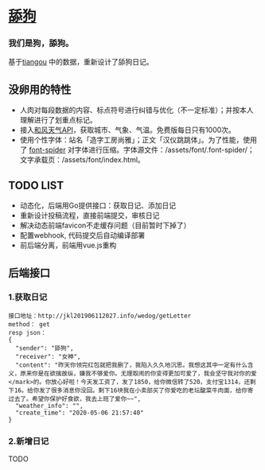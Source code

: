# [舔狗](https://jkl201906112027.info)

### 我们是狗，舔狗。

基于[tiangou](https://github.com/hhx546642451/tiangou) 中的数据，重新设计了舔狗日记。

## 没卵用的特性
- 人肉对每段数据的内容、标点符号进行纠错与优化（不一定标准）；并按本人理解进行了划重点标记。
- 接入[和风天气API](https://dev.heweather.com/)，获取城市、气象、气温。免费版每日只有1000次。
- 使用个性字体：站名「造字工房尚雅」；正文「汉仪跳跳体」。为了性能，使用了 [font-spider](https://github.com/aui/font-spider) 对字体进行压缩。字体源文件：/assets/font/.font-spider/；文字承载页：/assets/font/index.html。
 
## TODO LIST
- 动态化，后端用Go提供接口：获取日记、添加日记
- 重新设计投稿流程，直接前端提交，审核日记
- 解决动态前端favicon不走缓存问题（目前暂时下掉了）
- 配置webhook, 代码提交后自动编译部署
- 前后端分离，前端用vue.js重构


## 后端接口

### 1.获取日记
```
接口地址：http://jkl201906112027.info/wedog/getLetter
method： get
resp json：
{
  "sender": "舔狗",
  "receiver": "女神",
  "content": "昨天你领完红包就把我删了，我陷入久久地沉思。我想这其中一定有什么含义，原来你是在欲擒故纵，嫌我不够爱你。无理取闹的你变得更加可爱了，我会坚守我对你的爱</mark>的。你放心好啦！今天发工资了，发了1850，给你微信转了520，支付宝1314，还剩下16。给你发了很多消息你没回。剩下16块我在小卖部买了你爱吃的老坛酸菜牛肉面，给你寄过去了。希望你保护好食欲，我去上班了爱你~~",
  "weather_info": "",
  "create_time": "2020-05-06 21:57:40"
}
```
### 2.新增日记
TODO
